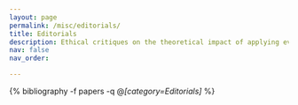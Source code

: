 ```yaml
---
layout: page
permalink: /misc/editorials/
title: Editorials
description: Ethical critiques on the theoretical impact of applying evolving neurotechnology in research and clinical settings.
nav: false
nav_order:

---
```


<!-- _pages/editorials.md -->
<div class="publications">

{% bibliography -f papers -q @*[category=Editorials]* %}

</div>
